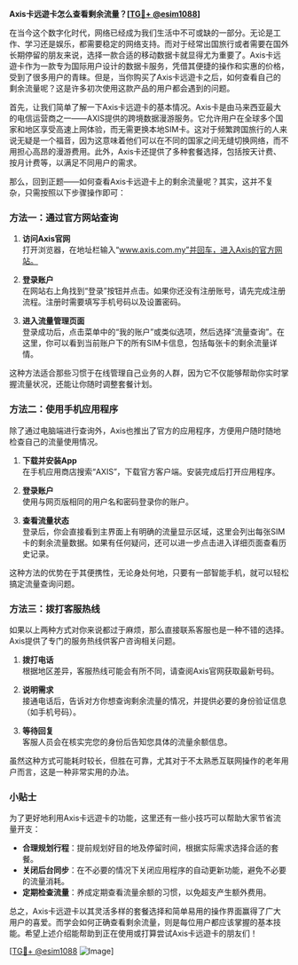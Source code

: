 **Axis卡远遊卡怎么查看剩余流量？[[TG💪+ @esim1088](https://t.me/s/esim1088)]**

在当今这个数字化时代，网络已经成为我们生活中不可或缺的一部分。无论是工作、学习还是娱乐，都需要稳定的网络支持。而对于经常出国旅行或者需要在国外长期停留的朋友来说，选择一款合适的移动数据卡就显得尤为重要了。Axis卡远遊卡作为一款专为国际用户设计的数据卡服务，凭借其便捷的操作和实惠的价格，受到了很多用户的青睐。但是，当你购买了Axis卡远遊卡之后，如何查看自己的剩余流量呢？这是许多初次使用这款产品的用户都会遇到的问题。

首先，让我们简单了解一下Axis卡远遊卡的基本情况。Axis卡是由马来西亚最大的电信运营商之一——AXIS提供的跨境数据漫游服务。它允许用户在全球多个国家和地区享受高速上网体验，而无需更换本地SIM卡。这对于频繁跨国旅行的人来说无疑是一个福音，因为这意味着他们可以在不同的国家之间无缝切换网络，而不用担心高昂的漫游费用。此外，Axis卡还提供了多种套餐选择，包括按天计费、按月计费等，以满足不同用户的需求。

那么，回到正题——如何查看Axis卡远遊卡上的剩余流量呢？其实，这并不复杂，只需按照以下步骤操作即可：

### 方法一：通过官方网站查询

1. **访问Axis官网**  
   打开浏览器，在地址栏输入“www.axis.com.my”并回车，进入Axis的官方网站。

2. **登录账户**  
   在网站右上角找到“登录”按钮并点击。如果你还没有注册账号，请先完成注册流程。注册时需要填写手机号码以及设置密码。

3. **进入流量管理页面**  
   登录成功后，点击菜单中的“我的账户”或类似选项，然后选择“流量查询”。在这里，你可以看到当前账户下的所有SIM卡信息，包括每张卡的剩余流量详情。

这种方法适合那些习惯于在线管理自己业务的人群，因为它不仅能够帮助你实时掌握流量状况，还能让你随时调整套餐计划。

### 方法二：使用手机应用程序

除了通过电脑端进行查询外，Axis也推出了官方的应用程序，方便用户随时随地检查自己的流量使用情况。

1. **下载并安装App**  
   在手机应用商店搜索“AXIS”，下载官方客户端。安装完成后打开应用程序。

2. **登录账户**  
   使用与网页版相同的用户名和密码登录你的账户。

3. **查看流量状态**  
   登录后，你会直接看到主界面上有明确的流量显示区域，这里会列出每张SIM卡的剩余流量数据。如果有任何疑问，还可以进一步点击进入详细页面查看历史记录。

这种方法的优势在于其便携性，无论身处何地，只要有一部智能手机，就可以轻松搞定流量查询问题。

### 方法三：拨打客服热线

如果以上两种方式对你来说都过于麻烦，那么直接联系客服也是一种不错的选择。Axis提供了专门的服务热线供客户咨询相关问题。

1. **拨打电话**  
   根据地区差异，客服热线可能会有所不同，请查阅Axis官网获取最新号码。

2. **说明需求**  
   接通电话后，告诉对方你想查询剩余流量的情况，并提供必要的身份验证信息（如手机号码）。

3. **等待回复**  
   客服人员会在核实完您的身份后告知您具体的流量余额信息。

虽然这种方式可能耗时较长，但胜在可靠，尤其对于不太熟悉互联网操作的老年用户而言，这是一种非常实用的办法。

### 小贴士

为了更好地利用Axis卡远遊卡的功能，这里还有一些小技巧可以帮助大家节省流量开支：

- **合理规划行程**：提前规划好目的地及停留时间，根据实际需求选择合适的套餐。
- **关闭后台同步**：在不必要的情况下关闭应用程序的自动更新功能，避免不必要的流量消耗。
- **定期检查流量**：养成定期查看流量余额的习惯，以免超支产生额外费用。

总之，Axis卡远遊卡以其灵活多样的套餐选择和简单易用的操作界面赢得了广大用户的喜爱。而学会如何正确查看剩余流量，则是每位用户都应该掌握的基本技能。希望上述介绍能帮助到正在使用或打算尝试Axis卡远遊卡的朋友们！

[[TG💪+ @esim1088](https://t.me/s/esim1088) ![Image](https://i.postimg.cc/4NQfJmqS/Snipaste-2025-05-13-00-14-12.png)]